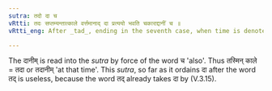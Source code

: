 ```yaml
---
sutra: तदो दा च
vRtti: तदः सप्तम्यन्तात्काले वर्त्तमानाद् दा प्रत्ययो भवति चकाराद्दानीं च ॥
vRtti_eng: After _tad_, ending in the seventh case, when time is denoted, comes the affix दा, and also _danim_.

---
```

The दानीम् is read into the _sutra_ by force of the word च 'also'. Thus तस्मिन् काले = तदा or तदानीम् 'at that time'. This _sutra_, so far as it ordains दा after the word तद् is useless, because the word तद् already takes दा by (V.3.15).